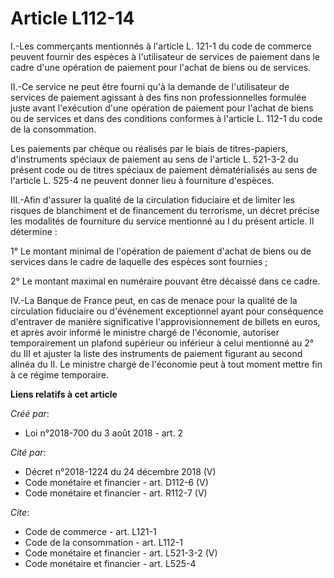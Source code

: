 # Article L112-14

I.-Les commerçants mentionnés à l'article L. 121-1 du code de commerce peuvent fournir des espèces à l'utilisateur de
services de paiement dans le cadre d'une opération de paiement pour l'achat de biens ou de services. 

II.-Ce service ne peut être fourni qu'à la demande de l'utilisateur de services de paiement agissant à des fins non
professionnelles formulée juste avant l'exécution d'une opération de paiement pour l'achat de biens ou de services et dans
des conditions conformes à l'article L. 112-1 du code de la consommation. 

Les paiements par chèque ou réalisés par le biais de titres-papiers, d'instruments spéciaux de paiement au sens de l'article
L. 521-3-2 du présent code ou de titres spéciaux de paiement dématérialisés au sens de l'article L. 525-4 ne peuvent donner
lieu à fourniture d'espèces. 

III.-Afin d'assurer la qualité de la circulation fiduciaire et de limiter les risques de blanchiment et de financement du
terrorisme, un décret précise les modalités de fourniture du service mentionné au I du présent article. Il détermine : 

1° Le montant minimal de l'opération de paiement d'achat de biens ou de services dans le cadre de laquelle des espèces sont
fournies ; 

2° Le montant maximal en numéraire pouvant être décaissé dans ce cadre. 

IV.-La Banque de France peut, en cas de menace pour la qualité de la circulation fiduciaire ou d'événement exceptionnel ayant
pour conséquence d'entraver de manière significative l'approvisionnement de billets en euros, et après avoir informé le
ministre chargé de l'économie, autoriser temporairement un plafond supérieur ou inférieur à celui mentionné au 2° du III et
ajuster la liste des instruments de paiement figurant au second alinéa du II. Le ministre chargé de l'économie peut à tout
moment mettre fin à ce régime temporaire.

**Liens relatifs à cet article**

_Créé par_:

  - Loi n°2018-700 du 3 août 2018 - art. 2

_Cité par_:

  - Décret n°2018-1224 du 24 décembre 2018 (V)
  - Code monétaire et financier - art. D112-6 (V)
  - Code monétaire et financier - art. R112-7 (V)

_Cite_:

  - Code de commerce - art. L121-1
  - Code de la consommation - art. L112-1
  - Code monétaire et financier - art. L521-3-2 (V)
  - Code monétaire et financier - art. L525-4
